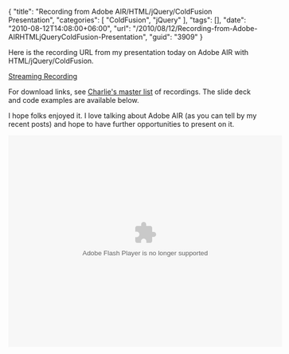 {
	"title": "Recording from Adobe AIR/HTML/jQuery/ColdFusion Presentation",
	"categories": [
		"ColdFusion",
		"jQuery"
	],
	"tags": [],
	"date": "2010-08-12T14:08:00+06:00",
	"url": "/2010/08/12/Recording-from-Adobe-AIRHTMLjQueryColdFusion-Presentation",
	"guid": "3909"
}

Here is the recording URL from my presentation today on Adobe AIR with HTML/jQuery/ColdFusion.
<p/>
<a href="http://experts.na3.acrobat.com/p16405685/">Streaming Recording</a>
<p/>
For download links, see <a href="http://www.meetup.com/coldfusionmeetup/pages/Recordings%20of%20the%20ColdFusion%20Meetup-2010">Charlie's master list</a> of recordings. The slide deck and code examples are available below. 
<p/>
I hope folks enjoyed it. I love talking about Adobe AIR (as you can tell by my recent posts) and hope to have further opportunities to present on it.
<p/>

<object height="425" width="550"><param name="movie" value="http://slidesix.com/viewer/SlideSixViewer.swf?alias=AIR-Development-with-jQuery-and-ColdFusion" /><param name="menu" value="false"/><param name="scale" value="noScale"/><param name="allowFullScreen" value="true"/><param name="allowScriptAccess" value="always" /><param value="transparent" name="wmode" /><param value="quality" name="best" /><embed src="http://slidesix.com/viewer/SlideSixViewer.swf?alias=AIR-Development-with-jQuery-and-ColdFusion" allowscriptaccess="always" allowFullScreen="true" height="425" width="550" type="application/x-shockwave-flash" wmode="transparent" quality="best" /></object>